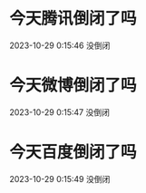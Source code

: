 # 今天腾讯倒闭了吗

2023-10-29 0:15:46 没倒闭

# 今天微博倒闭了吗

2023-10-29 0:15:47 没倒闭

# 今天百度倒闭了吗

2023-10-29 0:15:49 没倒闭

